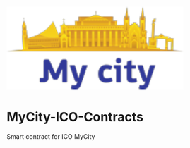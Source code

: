 # <img src="logo.png" alt="MyCity" width="400px">

# MyCity-ICO-Contracts
Smart contract for ICO MyCity
